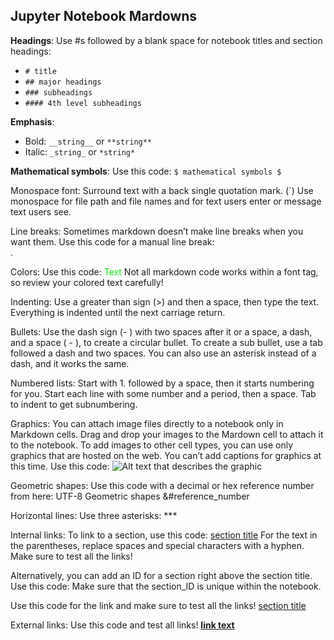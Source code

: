 ## Jupyter Notebook Mardowns

**Headings**: Use #s followed by a blank space for notebook titles and section headings:
- ` # title `
- ` ## major headings ` 
- ` ### subheadings ` 
- ` #### 4th level subheadings ` 

**Emphasis**: 
- Bold: `__string__` or `**string**` 
- Italic: `_string_` or `*string*`

**Mathematical symbols**: Use this code: `$ mathematical symbols $`

Monospace font: Surround text with a back single quotation mark. (`) Use monospace for file path and file names and for text users enter or message text users see.

Line breaks: Sometimes markdown doesn’t make line breaks when you want them. Use this code for a manual line break: <br>.

Colors: Use this code: <font color=blue|red|green|pink|yellow>Text</font> Not all markdown code works within a font tag, so review your colored text carefully!

Indenting: Use a greater than sign (>) and then a space, then type the text. Everything is indented until the next carriage return.

Bullets: Use the dash sign (- ) with two spaces after it or a space, a dash, and a space ( - ), to create a circular bullet. To create a sub bullet, use a tab followed a dash and two spaces. You can also use an asterisk instead of a dash, and it works the same.

Numbered lists: Start with 1. followed by a space, then it starts numbering for you. Start each line with some number and a period, then a space. Tab to indent to get subnumbering.

Graphics: You can attach image files directly to a notebook only in Markdown cells. Drag and drop your images to the Mardown cell to attach it to the notebook. To add images to other cell types, you can use only graphics that are hosted on the web. You can’t add captions for graphics at this time. Use this code: <img src="url.gif" alt="Alt text that describes the graphic" title="Title text" />

Geometric shapes: Use this code with a decimal or hex reference number from here: UTF-8 Geometric shapes
 &#reference_number

Horizontal lines: Use three asterisks: ***

Internal links: To link to a section, use this code: [section title](#section-title) For the text in the parentheses, replace spaces and special characters with a hyphen. Make sure to test all the links!

Alternatively, you can add an ID for a section right above the section title. Use this code: <a id="section_ID"></a> Make sure that the section_ID is unique within the notebook.

Use this code for the link and make sure to test all the links! [section title](#section_ID)

External links: Use this code and test all links! __[link text](http://url)__
